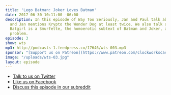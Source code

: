```yaml
---
title: 'Lego Batman: Joker Loves Batman'
date: 2017-06-30 10:11:00 -06:00
description: In this episode of Way Too Seriously, Jan and Paul talk about Lego Batman,
  and Jan mentions Krypto the Wonder Dog at least twice. We also talk about whether
  Batgirl is a Smurfette, the homoerotic subtext of Batman and Joker, and DC’s race
  problem.
episode: 3
show: wts
mp3: http://podcasts-1.feedpress.co/17646/wts-003.mp3
sponsor: "[Support us on Patreon](https://www.patreon.com/clockworkscast)"
image: "/uploads/wts-03.jpg"
layout: episode
---
```


* [Talk to us on Twitter](http://www.twitter.com/wtscast)
* [Like us on Facebook](https://www.facebook.com/wtscast/)
* [Discuss this episode in our subreddit](https://www.reddit.com/r/Goodstuff_fm/comments/6khdw6/way_too_seriously_3_lego_batman_joker_loves_batman/)
